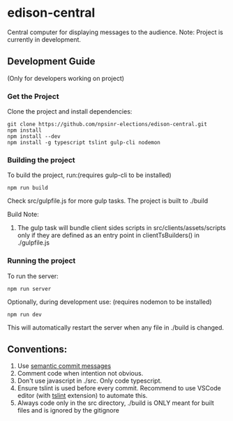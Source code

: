 # edison-central
Central computer for displaying messages to the audience.
Note: Project is currently in development.

## Development Guide
(Only for developers working on project)
### Get the Project
Clone the project and install dependencies:
```
git clone https://github.com/npsinr-elections/edison-central.git
npm install
npm install --dev
npm install -g typescript tslint gulp-cli nodemon
```

### Building the project
To build the project, run:(requires gulp-cli to be installed)
```
npm run build
```
Check src/gulpfile.js for more gulp tasks.
The project is built to ./build

Build Note:
1. The gulp task will bundle client sides scripts in src/clients/assets/scripts only if they are defined as an entry point in clientTsBuilders() in ./gulpfile.js

### Running the project
To run the server:
```
npm run server
```

Optionally, during development use: (requires nodemon to be installed)
```
npm run dev
```

This will automatically restart the server when any file in ./build is changed.

## Conventions:
1. Use [semantic commit messages](https://seesparkbox.com/foundry/semantic_commit_messages)
2. Comment code when intention not obvious.
3. Don't use javascript in ./src. Only code typescript.
4. Ensure tslint is used before every commit. Recommend to use VSCode editor (with [tslint](https://marketplace.visualstudio.com/items?itemName=eg2.tslint) extension) to automate this.
5. Always code only in the src directory, ./build is ONLY meant for built files and is ignored by the gitignore